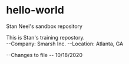 # hello-world
Stan Neel's sandbox repository

This is Stan's training repostory.  
--Company:  Smarsh Inc.
--Location:  Atlanta, GA

--Changes to file -- 10/18/2020
